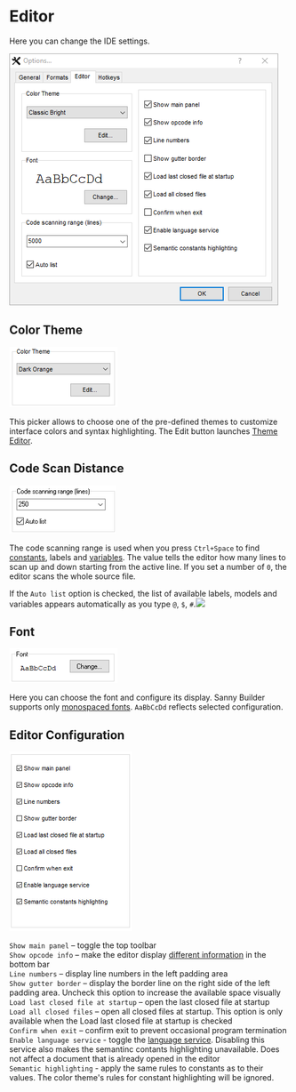 # Editor

Here you can change the IDE settings.

![](../../.gitbook/assets/options-editor-en.png)

## Color Theme

![](../../.gitbook/assets/sb-options-color-theme.png)

This picker allows to choose one of the pre-defined themes to customize interface colors and syntax highlighting. The Edit button launches [Theme Editor](theme-editor.md).

## Code Scan Distance

![](../../.gitbook/assets/editor-code-scan-en.png)

The code scanning range is used when you press `Ctrl+Space` to find [constants](../../coding/constants.md), labels and [variables](../../coding/variables.md). The value tells the editor how many lines to scan up and down starting from the active line. If you set a number of `0`, the editor scans the whole source file.

If the `Auto list` option is checked, the list of available labels, models and variables appears automatically as you type `@`, `$`, `#`.![](mk:@MSITStore:D:\Coding\Delphi\Sanny\misc\HelpSystem\chm\help.chm::/old/options/sbo/editor_opt.png)

## Font

![](../../.gitbook/assets/editor-font-en.png)

Here you can choose the font and configure its display. Sanny Builder supports only [monospaced fonts](https://en.wikipedia.org/wiki/Monospaced_font). `AaBbCcDd` reflects selected configuration.

## Editor Configuration

![](../../.gitbook/assets/sb-editor-configuration.png)

`Show main panel` – toggle the top toolbar  
`Show opcode info` – make the editor display [different information](../features.md#displaying-information-about-opcode) in the bottom bar  
`Line numbers` – display line numbers in the left padding area  
`Show gutter border` – display the border line on the right side of the left padding area. Uncheck this option to increase the available space visually  
`Load last closed file at startup` – open the last closed file at startup  
`Load all closed files` – open all closed files at startup. This option is only available when the Load last closed file at startup is checked  
`Confirm when exit` – confirm exit to prevent occasional program termination  
`Enable language service` - toggle the [language service](../language-service.md). Disabling this service also makes the semantinc contants highlighting unavailable. Does not affect a document that is already opened in the editor  
`Semantic highlighting` - apply the same rules to constants as to their values. The color theme's rules for constant highlighting will be ignored.

## 

